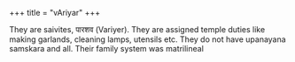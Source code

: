 +++
title = "vAriyar"
+++

They are saivites, पारशव (Variyer). They are assigned temple duties like making garlands, cleaning lamps, utensils etc. They do not have upanayana samskara and all. Their family system was matrilineal
